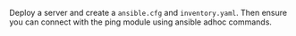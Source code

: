 Deploy a server and create a `ansible.cfg` and `inventory.yaml`.
Then ensure you can connect with the ping module using ansible adhoc commands.
